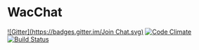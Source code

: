 WacChat
=======
[![Gitter](https://badges.gitter.im/Join Chat.svg)](https://gitter.im/frbl/WacChat?utm_source=badge&utm_medium=badge&utm_campaign=pr-badge)
[![Code Climate](https://codeclimate.com/github/frbl/WacChat/badges/gpa.svg)](https://codeclimate.com/github/frbl/WacChat) [![Build Status](https://travis-ci.org/frbl/WacChat.svg?branch=master)](https://travis-ci.org/frbl/WacChat)
